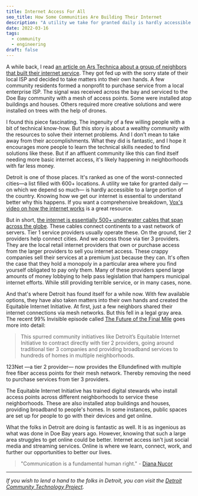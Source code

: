 ```yaml
---
title: Internet Access For All
seo_title: How Some Communities Are Building Their Internet
description: "A utility we take for granted daily is hardly accessible to a large portion of the country. So many of these underserved communities are taking matters into their own hands."
date: 2022-03-16
tags:
  - community
  - engineering
draft: false
---
```


A while back, I read [an article on Ars Technica about a group of neighbors that built their internet service](https://arstechnica.com/information-technology/2015/11/how-a-group-of-neighbors-created-their-own-internet-service/). They got fed up with the sorry state of their local ISP and decided to take matters into their own hands. A few community residents formed a nonprofit to purchase service from a local enterprise ISP. The signal was received across the bay and serviced to the Doe Bay community with a mesh of access points. Some were installed atop buildings and houses. Others required more creative solutions and were installed on trees with the help of drones.

I found this piece fascinating. The ingenuity of a few willing people with a bit of technical know-how. But this story is about a wealthy community with the resources to solve their internet problems. And I don't mean to take away from their accomplishments. What they did is fantastic, and I hope it encourages more people to learn the technical skills needed to find solutions like these. But if an affluent community like this can find itself needing more basic internet access, it's likely happening in neighborhoods with far less money.

Detroit is one of those places. It's ranked as one of the worst-connected cities—a list filled with 600+ locations. A utility we take for granted daily —on which we depend so much— is hardly accessible to a large portion of the country. Knowing how we get our internet is essential to understand better why this happens. If you want a comprehensive breakdown, [Vox's video on how the internet works](https://youtu.be/TNQsmPf24go) is a great resource.

But in short, [the internet is essentially 500+ underwater cables that span across the globe](https://www.submarinecablemap.com). These cables connect continents to a vast network of servers. Tier 1 service providers usually operate these. On the ground, tier 2 providers help connect cities. And we access those via tier 3 providers. They are the local retail internet providers that own or purchase access from the larger providers to sell you internet access. These crappy companies sell their services at a premium just because they can. It's often the case that they hold a monopoly in a particular area where you find yourself obligated to pay only them. Many of these providers spend large amounts of money lobbying to help pass legislation that hampers municipal internet efforts. While still providing terrible service, or in many cases, none.

And that's where Detroit has found itself for a while now. With few available options, they have also taken matters into their own hands and created the Equitable Internet Initiative. At first, just a few neighbors shared their internet connections via mesh networks. But this fell in a legal gray area. The recent 99% Invisible episode called [The Future of the Final Mile](https://99percentinvisible.org/episode/the-future-of-the-final-mile/) goes more into detail:

> This spurred community initiatives like Detroit’s Equitable Internet Initiative to contract directly with tier 2 providers, going around traditional tier 3 companies and providing broadband services to hundreds of homes in multiple neighborhoods.

123Net —a tier 2 provider— now provides the EIIundefined with multiple free fiber access points for their mesh network. Thereby removing the need to purchase services from tier 3 providers.

The Equitable Internet Initiative has trained digital stewards who install access points across different neighborhoods to service these neighborhoods. These are also installed atop buildings and houses, providing broadband to people's homes. In some instances, public spaces are set up for people to go with their devices and get online.

What the folks in Detroit are doing is fantastic as well. It is as ingenious as what was done in Doe Bay years ago. However, knowing that such a large area struggles to get online could be better. Internet access isn't just social media and streaming services. Online is where we learn, connect, work, and further our opportunities to better our lives.

> "Communication is a fundamental human right." - [Diana Nucor](https://youtu.be/1B0u6nvcTsI)

---

_If you wish to lend a hand to the folks in Detroit, you can visit the [Detroit Community Technology Project](https://detroitcommunitytech.org/?q=donate)._